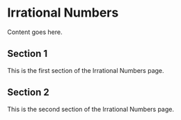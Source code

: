 # Irrational Numbers

Content goes here.

## Section 1

This is the first section of the Irrational Numbers page.

## Section 2

This is the second section of the Irrational Numbers page.

